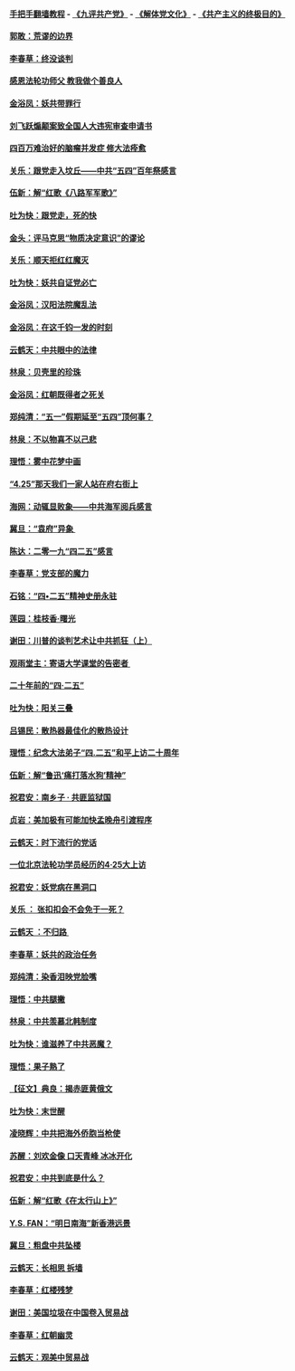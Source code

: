 #### [手把手翻墙教程](https://github.com/gfw-breaker/guides/wiki) -  [《九评共产党》](https://github.com/gfw-breaker/9ping.md?t=05071537) - [《解体党文化》](https://github.com/gfw-breaker/jtdwh.md?t=05071537) - [《共产主义的终极目的》](https://github.com/gfw-breaker/gczydzjmd.md?t=05071537)

#### [郭敢：荒谬的边界](../pages/nsc993/n11239395.md?t=05071537) 

#### [李春草：终没谈判](../pages/nsc993/n11238751.md?t=05071537) 

#### [感恩法轮功师父 教我做个善良人](../pages/nsc993/n11238180.md?t=05071537) 

#### [金浴凤：妖共带罪行](../pages/nsc993/n11238313.md?t=05071537) 

#### [刘飞跃煽颠案致全国人大违宪审查申请书](../pages/nsc993/n11238268.md?t=05071537) 

#### [四百万难治好的脑瘤并发症 修大法痊愈](../pages/nsc993/n11238020.md?t=05071537) 

#### [关乐：跟党走入坟丘——中共“五四”百年祭感言](../pages/nsc993/n11236150.md?t=05071537) 

#### [伍新：解“红歌《八路军军歌》”](../pages/nsc993/n11227702.md?t=05071537) 

#### [吐为快：跟党走，死的快](../pages/nsc993/n11227511.md?t=05071537) 

#### [金头：评马克思“物质决定意识”的谬论](../pages/nsc993/n11227161.md?t=05071537) 

#### [关乐：顺天拒红红魔灭](../pages/nsc993/n11225393.md?t=05071537) 

#### [吐为快：妖共自证党必亡](../pages/nsc993/n11223109.md?t=05071537) 

#### [金浴凤：汉阳法院魔乱法](../pages/nsc993/n11222083.md?t=05071537) 

#### [金浴凤：在这千钧一发的时刻](../pages/nsc993/n11222047.md?t=05071537) 

#### [云鹤天：中共眼中的法律](../pages/nsc993/n11221943.md?t=05071537) 

#### [林泉：贝壳里的珍珠](../pages/nsc993/n11217073.md?t=05071537) 

#### [金浴凤：红朝既得者之死关](../pages/nsc993/n11217063.md?t=05071537) 

#### [郑纯清：“五一”假期延至“五四”顶何事？](../pages/nsc993/n11217000.md?t=05071537) 

#### [林泉：不以物喜不以己悲](../pages/nsc993/n11216987.md?t=05071537) 

#### [理悟：雾中花梦中画](../pages/nsc993/n11213846.md?t=05071537) 

#### [“4.25”那天我们一家人站在府右街上](../pages/nsc993/n11210435.md?t=05071537) 

#### [海网：动辄显败象——中共海军阅兵感言](../pages/nsc993/n11212147.md?t=05071537) 

#### [冀旦：“袁府”异象 ](../pages/nsc993/n11211996.md?t=05071537) 

#### [陈达：二零一九“四二五”感言](../pages/nsc993/n11211971.md?t=05071537) 

#### [李春草：党支部的魔力](../pages/nsc993/n11211722.md?t=05071537) 

#### [石铭：“四•二五”精神史册永驻](../pages/nsc993/n11210585.md?t=05071537) 

#### [莲园：桂枝香‧曙光](../pages/nsc993/n11210371.md?t=05071537) 

#### [谢田：川普的谈判艺术让中共抓狂（上）](../pages/nsc993/n11209038.md?t=05071537) 

#### [观雨堂主：寄语大学课堂的告密者 ](../pages/nsc993/n11209062.md?t=05071537) 

#### [二十年前的“四·二五”](../pages/nsc993/n11207639.md?t=05071537) 

#### [吐为快：阳关三叠](../pages/nsc993/n11207152.md?t=05071537) 

#### [吕锡民：散热器最佳化的散热设计](../pages/nsc993/n11206294.md?t=05071537) 

#### [理悟：纪念大法弟子“四.二五”和平上访二十周年](../pages/nsc993/n11206269.md?t=05071537) 

#### [伍新：解“鲁迅‘痛打落水狗’精神”](../pages/nsc993/n11206208.md?t=05071537) 

#### [祝君安：南乡子 · 共匪监狱国](../pages/nsc993/n11203831.md?t=05071537) 

#### [贞岩：美加极有可能加快孟晚舟引渡程序](../pages/nsc993/n11203705.md?t=05071537) 

#### [云鹤天：时下流行的党话](../pages/nsc993/n11203254.md?t=05071537) 

#### [一位北京法轮功学员经历的4·25大上访](../pages/nsc993/n11203160.md?t=05071537) 

#### [祝君安：妖党病在黑洞口](../pages/nsc993/n11201449.md?t=05071537) 

#### [关乐 ： 张扣扣会不会免于一死？](../pages/nsc993/n11201363.md?t=05071537) 

#### [云鹤天 ：不归路 ](../pages/nsc993/n11201359.md?t=05071537) 

#### [李春草：妖共的政治任务](../pages/nsc993/n11199926.md?t=05071537) 

#### [郑纯清：染香泪映党脸嘴](../pages/nsc993/n11199911.md?t=05071537) 

#### [理悟：中共腿撇](../pages/nsc993/n11199727.md?t=05071537) 

#### [林泉：中共羡慕北韩制度](../pages/nsc993/n11199776.md?t=05071537) 

#### [吐为快：谁滋养了中共恶魔？](../pages/nsc993/n11199706.md?t=05071537) 

#### [理悟：果子熟了](../pages/nsc993/n11196774.md?t=05071537) 

#### [【征文】典良：揭赤匪黄俄文](../pages/nsc993/n11195773.md?t=05071537) 

#### [吐为快：末世醒](../pages/nsc993/n11196757.md?t=05071537) 

#### [凌晓辉：中共把海外侨胞当枪使](../pages/nsc993/n11195270.md?t=05071537) 

#### [苏醒：刘欢金像 口天青峰 冰冰开化](../pages/nsc993/n11194046.md?t=05071537) 

#### [祝君安：中共到底是什么？](../pages/nsc993/n11193828.md?t=05071537) 

#### [伍新：解“红歌《在太行山上》”](../pages/nsc993/n11193680.md?t=05071537) 

#### [Y.S. FAN：“明日南海”新香港远景](../pages/nsc993/n11189809.md?t=05071537) 

#### [冀旦：粗盘中共坠楼](../pages/nsc993/n11188872.md?t=05071537) 

#### [云鹤天：长相思 拆墙](../pages/nsc993/n11187494.md?t=05071537) 

#### [李春草：红楼残梦](../pages/nsc993/n11187468.md?t=05071537) 

#### [谢田：美国垃圾在中国卷入贸易战](../pages/nsc993/n11184083.md?t=05071537) 

#### [李春草：红朝幽灵](../pages/nsc993/n11186717.md?t=05071537) 

#### [云鹤天：观美中贸易战](../pages/nsc993/n11184252.md?t=05071537) 

